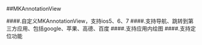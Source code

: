 ##MKAnnotationView

####.自定义MKAnnotationView，支持ios5、6、7
####.支持导航、跳转到第三方应用、包括google、苹果、高德、百度
####.支持应用内绘图
####.支持定位功能
